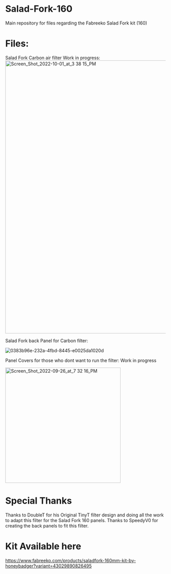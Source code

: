 # Salad-Fork-160
Main repository for files regarding the Fabreeko Salad Fork kit (160) 

# Files:
Salad Fork Carbon air filter Work in progress:<img width="857" alt="Screen_Shot_2022-10-01_at_3 38 15_PM" src="https://user-images.githubusercontent.com/114843212/193590586-e9d07136-be0f-4322-92da-a510aa142d9a.png">



Salad Fork back Panel for Carbon filter: 

![0383b96e-232a-4fbd-8445-e0025da1020d](https://user-images.githubusercontent.com/114843212/193593206-ab43127c-d2d5-46d2-bf10-b451a4aff044.jpg)



Panel Covers for those who dont want to run the filter: Work in progress

<img width="362" alt="Screen_Shot_2022-09-26_at_7 32 16_PM" src="https://user-images.githubusercontent.com/114843212/193593376-917bfb92-2f79-4fab-aab3-1f9a8d03661d.png">






# Special Thanks
Thanks to DoubleT for his Original TinyT filter design and doing all the work to adapt this filter for the Salad Fork 160 panels. 
Thanks to SpeedyV0 for creating the back panels to fit this filter. 

# Kit Available here 
  https://www.fabreeko.com/products/saladfork-160mm-kit-by-honeybadger?variant=43029890826495
